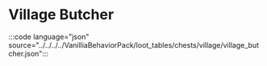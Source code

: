 # Village Butcher

:::code language="json" source="../../../../VanilliaBehaviorPack/loot_tables/chests/village/village_butcher.json":::